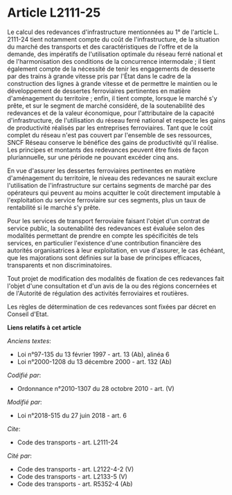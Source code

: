 # Article L2111-25

Le calcul des redevances d'infrastructure mentionnées au 1° de l'article L. 2111-24 tient notamment compte du coût de
l'infrastructure, de la situation du marché des transports et des caractéristiques de l'offre et de la demande, des
impératifs de l'utilisation optimale du réseau ferré national et de l'harmonisation des conditions de la concurrence
intermodale ; il tient également compte de la nécessité de tenir les engagements de desserte par des trains à grande vitesse
pris par l'État dans le cadre de la construction des lignes à grande vitesse et de permettre le maintien ou le développement
de dessertes ferroviaires pertinentes en matière d'aménagement du territoire ; enfin, il tient compte, lorsque le marché s'y
prête, et sur le segment de marché considéré, de la soutenabilité des redevances et de la valeur économique, pour
l'attributaire de la capacité d'infrastructure, de l'utilisation du réseau ferré national et respecte les gains de
productivité réalisés par les entreprises ferroviaires. Tant que le coût complet du réseau n'est pas couvert par l'ensemble
de ses ressources, SNCF Réseau conserve le bénéfice des gains de productivité qu'il réalise. Les principes et montants des
redevances peuvent être fixés de façon pluriannuelle, sur une période ne pouvant excéder cinq ans. 

En vue d'assurer les dessertes ferroviaires pertinentes en matière d'aménagement du territoire, le niveau des redevances ne
saurait exclure l'utilisation de l'infrastructure sur certains segments de marché par des opérateurs qui peuvent au moins
acquitter le coût directement imputable à l'exploitation du service ferroviaire sur ces segments, plus un taux de rentabilité
si le marché s'y prête. 

Pour les services de transport ferroviaire faisant l'objet d'un contrat de service public, la soutenabilité des redevances
est évaluée selon des modalités permettant de prendre en compte les spécificités de tels services, en particulier l'existence
d'une contribution financière des autorités organisatrices à leur exploitation, en vue d'assurer, le cas échéant, que les
majorations sont définies sur la base de principes efficaces, transparents et non discriminatoires. 

Tout projet de modification des modalités de fixation de ces redevances fait l'objet d'une consultation et d'un avis de la ou
des régions concernées et de l'Autorité de régulation des activités ferroviaires et routières. 

Les règles de détermination de ces redevances sont fixées par décret en Conseil d'Etat.

**Liens relatifs à cet article**

_Anciens textes_:

  - Loi n°97-135 du 13 février 1997 - art. 13 (Ab), alinéa 6
  - Loi n°2000-1208 du 13 décembre 2000 - art. 132 (Ab)

_Codifié par_:

  - Ordonnance n°2010-1307 du 28 octobre 2010 - art. (V)

_Modifié par_:

  - Loi n°2018-515 du 27 juin 2018 - art. 6

_Cite_:

  - Code des transports - art. L2111-24

_Cité par_:

  - Code des transports - art. L2122-4-2 (V)
  - Code des transports - art. L2133-5 (V)
  - Code des transports - art. R5352-4 (Ab)
